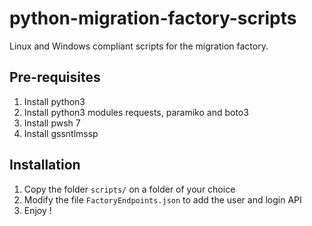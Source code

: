 # python-migration-factory-scripts

Linux and Windows compliant scripts for the migration factory. 

## Pre-requisites

1. Install python3
1. Install python3 modules requests, paramiko and boto3
1. Install pwsh 7
1. Install gssntlmssp

## Installation

1. Copy the folder `scripts/` on a folder of your choice
1. Modify the file `FactoryEndpoints.json` to add the user and login API
1. Enjoy !
